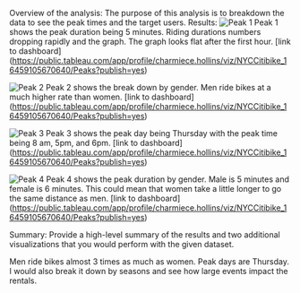 Overview of the analysis: The purpose of this analysis is to breakdown the data to see the peak times and the target users.
Results:
![Peak 1](https://user-images.githubusercontent.com/93438483/155861308-43753d6a-1e01-45db-8237-90764852ad65.png)
Peak 1 shows the peak duration being 5 minutes. Riding durations numbers dropping rapidly and the graph. The graph looks flat after the first hour.
[link to dashboard] (https://public.tableau.com/app/profile/charmiece.hollins/viz/NYCCitibike_16459105670640/Peaks?publish=yes)

![Peak 2](https://user-images.githubusercontent.com/93438483/155861431-8cba841f-07d3-40ce-b2d5-2cbd9c03eba6.png)
Peak 2 shows the break down by gender. Men ride bikes at a much higher rate than women.
[link to dashboard] (https://public.tableau.com/app/profile/charmiece.hollins/viz/NYCCitibike_16459105670640/Peaks?publish=yes)

![Peak 3](https://user-images.githubusercontent.com/93438483/155861622-35c82b04-858c-4cb3-8b56-3373a6f73c49.png)
Peak 3 shows the peak day being Thursday with the peak time being 8 am, 5pm, and 6pm.
[link to dashboard] (https://public.tableau.com/app/profile/charmiece.hollins/viz/NYCCitibike_16459105670640/Peaks?publish=yes)

![Peak 4](https://user-images.githubusercontent.com/93438483/155927399-f2db56de-6241-4669-9ac7-ce4a9c1862b5.png)
Peak 4 shows the peak duration by gender. Male is 5 minutes and female is 6 minutes. This could mean that women take a little longer to go the same distance as men.
[link to dashboard] (https://public.tableau.com/app/profile/charmiece.hollins/viz/NYCCitibike_16459105670640/Peaks?publish=yes)

Summary: Provide a high-level summary of the results and two additional visualizations that you would perform with the given dataset.

Men ride bikes almost 3 times as much as women. Peak days are Thursday. I would also break it down by seasons and see how large events impact the rentals.
